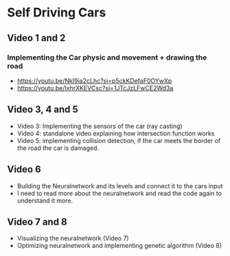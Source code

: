 # Self Driving Cars
## Video 1 and 2
### Implementing the Car physic and movement + drawing the road
- https://youtu.be/NkI9ia2cLhc?si=p5ckKDefaF0OYwXp
- https://youtu.be/IxhrXKEVCsc?si=1JTcJzLFwCE2Wd3a

## Video 3, 4 and 5
- Video 3: Implementing the sensors of the car (ray casting)
- Video 4: standalone video explaining how intersection function works
- Video 5: implementing collision detection, if the car meets the border of the road the car is damaged.

## Video 6
- Building the Neuralnetwork and its levels and connect it to the cars input
- I need to read more about the neuralnetwork and read the code again to understand it more.

## Video 7 and 8
- Visualizing the neuralnetwork  (Video 7)
- Optimizing neuralnetwork and implementing genetic algorithm (Video 8)
